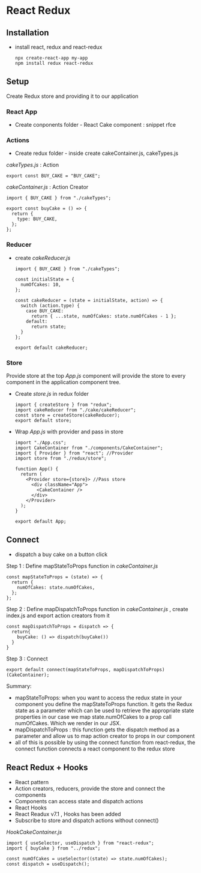 # React Redux

## Installation

- install react, redux and react-redux

      npx create-react-app my-app
      npm install redux react-redux

## Setup

Create Redux store and providing it to our application

### React App

- Create conponents folder - React Cake component : snippet rfce

### Actions

- Create redux folder - inside create cakeContainer.js, cakeTypes.js

_cakeTypes.js_ : Action

    export const BUY_CAKE = "BUY_CAKE";

_cakeContainer.js_ : Action Creator

    import { BUY_CAKE } from "./cakeTypes";

    export const buyCake = () => {
      return {
        type: BUY_CAKE,
      };
    };

### Reducer

- create _cakeReducer.js_

      import { BUY_CAKE } from "./cakeTypes";

      const initialState = {
        numOfCakes: 10,
      };

      const cakeReducer = (state = initialState, action) => {
        switch (action.type) {
          case BUY_CAKE:
            return { ...state, numOfCakes: state.numOfCakes - 1 };
          default:
            return state;
        }
      };

      export default cakeReducer;

### Store

Provide store at the top _App.js_ component will provide the store to every component in the application component tree.

- Create _store.js_ in redux folder

      import { createStore } from "redux";
      import cakeReducer from "./cake/cakeReducer";
      const store = createStore(cakeReducer);
      export default store;

- Wrap _App.js_ with provider and pass in store

      import "./App.css";
      import CakeContainer from "./components/CakeContainer";
      import { Provider } from "react"; //Provider
      import store from "./redux/store";

      function App() {
        return (
          <Provider store={store}> //Pass store
            <div className="App">
              <CakeContainer />
            </div>
          </Provider>
        );
      }

      export default App;

## Connect

- dispatch a buy cake on a button click

Step 1 : Define mapStateToProps function in _cakeContainer.js_

    const mapStateToProps = (state) => {
      return {
        numOfCakes: state.numOfCakes,
      };
    };

Step 2 : Define mapDispatchToProps function in _cakeContainer.js_ , create index.js and export action creators from it

    const mapDispatchToProps = dispatch => {
      return{
        buyCake: () => dispatch(buyCake())
      }
    }

Step 3 : Connect

    export default connect(mapStateToProps, mapDispatchToProps)(CakeContainer);

Summary:

- mapStateToProps: when you want to access the redux state in your component
  you define the mapStateToProps function. It gets the Redux state as a parameter which can be used to retrieve the appropriate state properties in our case we map state.numOfCakes to a prop call numOfCakes. Which we render in our JSX.
- mapDispatchToProps : this function gets the dispatch method as a parameter and allow us to map action creator to props in our component
- all of this is possible by using the connect function from react-redux, the connect function connects a react component to the redux store

## React Redux + Hooks

- React pattern
- Action creators, reducers, provide the store and connect the components
- Components can access state and dispatch actions
- React Hooks
- React Readux v7.1 , Hooks has been added
- Subscribe to store and dispatch actions without connect()

_HookCakeContainer.js_

    import { useSelector, useDispatch } from "react-redux";
    import { buyCake } from "../redux";

    const numOfCakes = useSelector((state) => state.numOfCakes);
    const dispatch = useDispatch();
